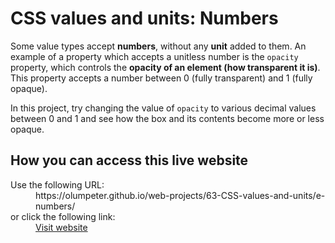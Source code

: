 # CSS values and units: Numbers

Some value types accept **numbers**, without any **unit** added to them. An example of a property which accepts a unitless number is the <code>opacity</code> property, which controls the **opacity of an element (how transparent it is)**. This property accepts a number between 0 (fully transparent) and 1 (fully opaque).

In this project, try changing the value of <code>opacity</code> to various decimal values between 0 and 1 and see how the box and its contents become more or less opaque.

## How you can access this live website

<dl>
  Use the following URL:
  <dd>
    https://olumpeter.github.io/web-projects/63-CSS-values-and-units/e-numbers/
  </dd>
  or click the following link:
  <dd>
    <a href="https://olumpeter.github.io/web-projects/63-CSS-values-and-units/e-numbers/">Visit website</a>
  </dd>
</dl>
